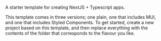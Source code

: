 A starter template for creating NextJS + Typescript apps.

This template comes in three versions; one plain, one that includes MUI, and one that includes Styled Components. To get started, create a new project based on this template, and then replace everything with the contents of the folder that corresponds to the flavour you like.
